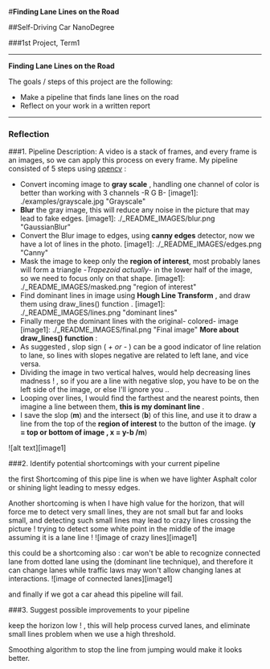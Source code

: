 #**Finding Lane Lines on the Road** 

##Self-Driving Car NanoDegree

###1st Project, Term1

---

**Finding Lane Lines on the Road**

The goals / steps of this project are the following:
* Make a pipeline that finds lane lines on the road
* Reflect on your work in a written report


---

### Reflection

###1. Pipeline Description:
A video is a stack of frames, and every frame is an images, so we can apply this process on every frame.
My pipeline consisted of 5 steps using [opencv](http://opencv.org/documentation.html) : 
 - Convert incoming image to **gray scale** , handling one channel of color is better than working with 3 channels -R G B-
[image1]: ./examples/grayscale.jpg "Grayscale"
 - **Blur** the gray image, this will reduce any noise in the picture that may lead to fake edges.
[image1]: ./_README_IMAGES/blur.png "GaussianBlur"
 - Convert the Blur image to edges, using **canny edges** detector, now we have a lot of lines in the photo.
[image1]: ./_README_IMAGES/edges.png "Canny"
 - Mask the image to keep only the **region of interest**, most probably lanes will form a triangle -*Trapezoid actually*- in the lower half of the image, so we need to focus only on that shape.
[image1]: ./_README_IMAGES/masked.png "region of interest"
 - Find dominant lines in image using **Hough Line Transform** , and draw them using draw_lines() function .
[image1]: ./_README_IMAGES/lines.png "dominant lines"
 - Finally merge the dominant lines with the original- colored- image
[image1]: ./_README_IMAGES/final.png "Final image"
**More about draw_lines() function** :
 - As suggested , slop sign ( *+ or -* ) can be a good indicator of line relation to lane, so lines with slopes negative are related to left lane, and vice versa.
 - Dividing the image in two vertical halves, would help decreasing lines madness ! , so if you are a line with negative slop, you have to be on the left side of the image, or else I'll ignore you ..
 - Looping over lines, I would find the farthest and the nearest points, then imagine a line between them, **this is my dominant line** .
 - I save the slop (**m**) and the intersect (**b**) of this line, and use it to draw a line from the top of the **region of interest** to the button of the image. (**y = top or bottom of image , x = y-b /m**)

![alt text][image1]


###2. Identify potential shortcomings with your current pipeline

the first Shortcoming of this pipe line is when we have lighter Asphalt color or shining light leading to messy edges.

Another shortcoming is when I have high value for the horizon, that will force me to detect very small lines, they are not small but far and looks small, and detecting such small lines may lead to crazy lines crossing the picture ! trying to detect some white point in the middle of the image assuming it is a lane line !
![image of crazy lines][image1]

this could be a shortcoming also : car won't be able to recognize connected lane from dotted lane using the (dominant line technique), and therefore it can change lanes while traffic laws may won't allow changing lanes at interactions.
![image of connected lanes][image1]

and finally if we got a car ahead this pipeline will fail.

###3. Suggest possible improvements to your pipeline

keep the horizon low ! , this will help process curved lanes, and eliminate small lines problem when we use a high threshold. 

Smoothing algorithm to stop the line from jumping would make it looks better.
